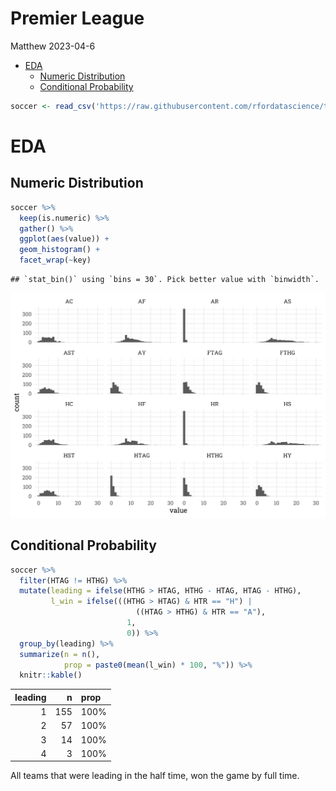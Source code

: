 Premier League
================
Matthew
2023-04-6

- <a href="#eda" id="toc-eda">EDA</a>
  - <a href="#numeric-distribution" id="toc-numeric-distribution">Numeric
    Distribution</a>
  - <a href="#conditional-probability"
    id="toc-conditional-probability">Conditional Probability</a>

``` r
soccer <- read_csv('https://raw.githubusercontent.com/rfordatascience/tidytuesday/master/data/2023/2023-04-04/soccer21-22.csv')
```

# EDA

## Numeric Distribution

``` r
soccer %>% 
  keep(is.numeric) %>% 
  gather() %>% 
  ggplot(aes(value)) +
  geom_histogram() +
  facet_wrap(~key)
```

    ## `stat_bin()` using `bins = 30`. Pick better value with `binwidth`.

![](Premier-League_files/figure-gfm/unnamed-chunk-2-1.png)<!-- -->

## Conditional Probability

``` r
soccer %>% 
  filter(HTAG != HTHG) %>% 
  mutate(leading = ifelse(HTHG > HTAG, HTHG - HTAG, HTAG - HTHG),
         l_win = ifelse(((HTHG > HTAG) & HTR == "H") | 
                            ((HTAG > HTHG) & HTR == "A"),
                          1,
                          0)) %>% 
  group_by(leading) %>% 
  summarize(n = n(),
            prop = paste0(mean(l_win) * 100, "%")) %>% 
  knitr::kable()
```

| leading |   n | prop |
|--------:|----:|:-----|
|       1 | 155 | 100% |
|       2 |  57 | 100% |
|       3 |  14 | 100% |
|       4 |   3 | 100% |

All teams that were leading in the half time, won the game by full time.
